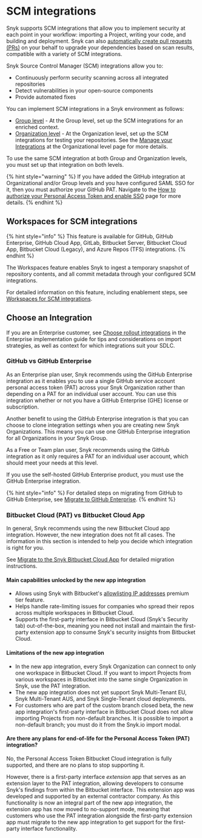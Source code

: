 # SCM integrations

Snyk supports SCM integrations that allow you to implement security at each point in your workflow: importing a Project, writing your code, and building and deployment. Snyk can also [automatically create pull requests (PRs)](../scan-with-snyk/pull-requests/snyk-pull-or-merge-requests/upgrade-dependencies-with-automatic-prs-upgrade-prs/upgrade-open-source-dependencies-with-automatic-prs.md) on your behalf to upgrade your dependencies based on scan results, compatible with a variety of SCM integrations.

Snyk Source Control Manager (SCM) integrations allow you to:

* Continuously perform security scanning across all integrated repositories
* Detect vulnerabilities in your open-source components
* Provide automated fixes

You can implement SCM integrations in a Snyk environment as follows:

* [Group level](group-level-integrations/) - At the Group level, set up the SCM integrations for an enriched context.
* [Organization level](organization-level-integrations/) - At the Organization level, set up the SCM integrations for testing your repositories. See the [Manage your Integrations](../getting-started/snyk-web-ui.md) at the Organizational level page for more details.

To use the same SCM integration at both Group and Organization levels, you must set up that integration on both levels.

{% hint style="warning" %}
If you have added the GitHub integration at Organizational and/or Group levels and you have configured SAML SSO for it, then you must authorize your GitHub PAT. Navigate to the [How to authorize your Personal Access Token and enable SSO](organization-level-integrations/github-enterprise.md#how-to-authorize-your-personal-access-token-and-enable-sso) page for more details.
{% endhint %}

## Workspaces for SCM integrations

{% hint style="info" %}
This feature is available for GitHub, GitHub Enterprise, GitHub Cloud App, GitLab, Bitbucket Server, Bitbucket Cloud App, Bitbucket Cloud (Legacy), and Azure Repos (TFS) integrations.
{% endhint %}

The Workspaces feature enables Snyk to ingest a temporary snapshot of repository contents, and all commit metadata through your configured SCM integrations.

For detailed information on this feature, including enablement steps, see [Workspaces for SCM integrations](workspaces.md).

## Choose an Integration

If you are an Enterprise customer, see [Choose rollout integrations](../implement-snyk/team-implementation-guide/phase-1-discovery-and-planning/choose-rollout-integrations.md) in the Enterprise implementation guide for tips and considerations on import strategies, as well as context for which integrations suit your SDLC.

### GitHub vs GitHub Enterprise

As an Enterprise plan user, Snyk recommends using the GitHub Enterprise integration as it enables you to use a single GitHub service account personal access token (PAT) across your Snyk Organization rather than depending on a PAT for an individual user account. You can use this integration whether or not you have a GitHub Enterprise (GHE) license or subscription.

Another benefit to using the GitHub Enterprise integration is that you can choose to clone integration settings when you are creating new Snyk Organizations. This means you can use one GitHub Enterprise integration for all Organizations in your Snyk Group.

As a Free or Team plan user, Snyk recommends using the GitHub integration as it only requires a PAT for an individual user account, which should meet your needs at this level.

If you use the self-hosted GitHub Enterprise product, you must use the GitHub Enterprise integration.

{% hint style="info" %}
For detailed steps on migrating from GitHub to GitHub Enterprise, see [Migrate to GitHub Enterprise](organization-level-integrations/github.md#migrate-to-the-github-enterprise-integration).
{% endhint %}

### Bitbucket Cloud (PAT) vs Bitbucket Cloud App

In general, Snyk recommends using the new Bitbucket Cloud app integration. However, the new integration does not fit all cases. The information in this section is intended to help you decide which integration is right for you.

See [Migrate to the Snyk Bitbucket Cloud App](organization-level-integrations/bitbucket-cloud.md#migrate-to-the-bitbucket-cloud-app) for detailed migration instructions.

#### Main capabilities unlocked by the new app integration

* Allows using Snyk with Bitbucket's [allowlisting IP addresses](https://support.atlassian.com/bitbucket-cloud/docs/control-access-to-your-private-content/) premium tier feature.
* Helps handle rate-limiting issues for companies who spread their repos across multiple workspaces in Bitbucket Cloud.
* Supports the first-party interface in Bitbucket Cloud (Snyk's Security tab) out-of-the-box, meaning you need not install and maintain the first-party extension app to consume Snyk's security insights from Bitbucket Cloud.

#### Limitations of the new app integration

* In the new app integration, every Snyk Organization can connect to only one workspace in Bitbucket Cloud. If you want to import Projects from various workspaces in Bitbucket into the same single Organization in Snyk, use the PAT integration.
* The new app integration does not yet support Snyk Multi-Tenant EU, Snyk Multi-Tenant AUS, and Snyk Single-Tenant cloud deployments.
* For customers who are part of the custom branch closed beta, the new app integration's first-party interface in Bitbucket Cloud does not allow importing Projects from non-default branches. It is possible to import a non-default branch; you must do it from the Snyk.io import modal.

#### Are there any plans for end-of-life for the Personal Access Token (PAT) integration?

No, the Personal Access Token Bitbucket Cloud integration is fully supported, and there are no plans to stop supporting it.

However, there is a first-party interface _extension_ app that serves as an extension layer to the PAT integration, allowing developers to consume Snyk's findings from within the Bitbucket interface. This extension app was developed and supported by an external contractor company. As this functionality is now an integral part of the new app integration, the extension app has now moved to no-support mode, meaning that customers who use the PAT integration alongside the first-party extension app must migrate to the new app integration to get support for the first-party interface functionality.
